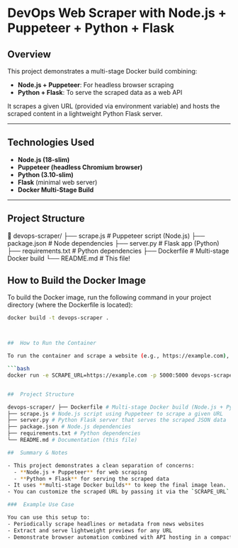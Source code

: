 # DevOps Web Scraper with Node.js + Puppeteer + Python + Flask

##  Overview

This project demonstrates a multi-stage Docker build combining:

- **Node.js + Puppeteer**: For headless browser scraping
- **Python + Flask**: To serve the scraped data as a web API

It scrapes a given URL (provided via environment variable) and hosts the scraped content in a lightweight Python Flask server.

---

## Technologies Used

- **Node.js (18-slim)**
- **Puppeteer (headless Chromium browser)**
- **Python (3.10-slim)**
- **Flask** (minimal web server)
- **Docker Multi-Stage Build**

---

##  Project Structure

📁 devops-scraper/
├── scrape.js             # Puppeteer script (Node.js)
├── package.json          # Node dependencies
├── server.py             # Flask app (Python)
├── requirements.txt      # Python dependencies
├── Dockerfile            # Multi-stage Docker build
└── README.md             # This file!


##  How to Build the Docker Image

To build the Docker image, run the following command in your project directory (where the Dockerfile is located):

```bash
docker build -t devops-scraper .



##  How to Run the Container

To run the container and scrape a website (e.g., https://example.com), use the following command:

```bash
docker run -e SCRAPE_URL=https://example.com -p 5000:5000 devops-scraper


##  Project Structure

devops-scraper/ ├── Dockerfile # Multi-stage Docker build (Node.js + Python) 
├── scrape.js # Node.js script using Puppeteer to scrape a given URL 
├── server.py # Python Flask server that serves the scraped JSON data 
├── package.json # Node.js dependencies 
├── requirements.txt # Python dependencies
└── README.md # Documentation (this file)

##  Summary & Notes

- This project demonstrates a clean separation of concerns:
  - **Node.js + Puppeteer** for web scraping
  - **Python + Flask** for serving the scraped data
- It uses **multi-stage Docker builds** to keep the final image lean.
- You can customize the scraped URL by passing it via the `SCRAPE_URL` environment variable when running the container.

###  Example Use Case

You can use this setup to:
- Periodically scrape headlines or metadata from news websites
- Extract and serve lightweight previews for any URL
- Demonstrate browser automation combined with API hosting in a compact, containerized format


